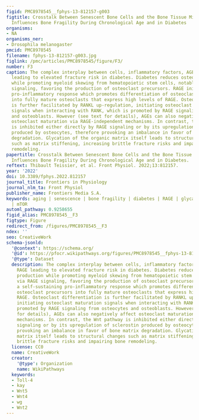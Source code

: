 ```yaml
---
figid: PMC8978545__fphys-13-812157-g003
figtitle: Crosstalk Between Senescent Bone Cells and the Bone Tissue Microenvironment
  Influences Bone Fragility During Chronological Age and in Diabetes
organisms:
- NA
organisms_ner:
- Drosophila melanogaster
pmcid: PMC8978545
filename: fphys-13-812157-g003.jpg
figlink: /pmc/articles/PMC8978545/figure/F3/
number: F3
caption: The complex interplay between cells, inflammatory factors, AGEs and RAGE
  leading to elevated fracture risk in diabetes. Diabetes reduces osteoblast production
  while promoting myeloid skewing from hematopoietic stem cells, notably via RAGE
  signaling, favoring the production of osteoclast precursors. RAGE initiates a self-sustaining
  pro-inflammatory response which promotes differentiation of osteoclast precursors
  into fully mature osteoclasts that express high levels of RAGE. Osteoclast differentiation
  is further facilitated by RANKL up-regulation, initiating osteoclast maturation
  signals when interacting with RANK, which is promoted by RAGE signaling from osteocytes
  and osteoblasts. However (see text for details), AGEs can also negatively affect
  osteoclast maturation via RAGE-independent mechanisms. In contrast, the Wnt pathway
  is inhibited either directly by RAGE signaling or by its upregulation of sclerostin
  produced by osteocytes, therefore provoking an imbalance in favor of bone matrix
  degradation. Glycation of the organic matrix itself leads to structural changes
  such as matrix stiffening, increasing brittle fracture risks and impairing bone
  remodeling.
papertitle: Crosstalk Between Senescent Bone Cells and the Bone Tissue Microenvironment
  Influences Bone Fragility During Chronological Age and in Diabetes.
reftext: Thibault Teissier, et al. Front Physiol. 2022;13:812157.
year: '2022'
doi: 10.3389/fphys.2022.812157
journal_title: Frontiers in Physiology
journal_nlm_ta: Front Physiol
publisher_name: Frontiers Media S.A.
keywords: aging | senescence | bone fragility | diabetes | RAGE | glycation | senolytic
  | mTOR
automl_pathway: 0.9258655
figid_alias: PMC8978545__F3
figtype: Figure
redirect_from: /figures/PMC8978545__F3
ndex: ''
seo: CreativeWork
schema-jsonld:
  '@context': https://schema.org/
  '@id': https://pfocr.wikipathways.org/figures/PMC8978545__fphys-13-812157-g003.html
  '@type': Dataset
  description: The complex interplay between cells, inflammatory factors, AGEs and
    RAGE leading to elevated fracture risk in diabetes. Diabetes reduces osteoblast
    production while promoting myeloid skewing from hematopoietic stem cells, notably
    via RAGE signaling, favoring the production of osteoclast precursors. RAGE initiates
    a self-sustaining pro-inflammatory response which promotes differentiation of
    osteoclast precursors into fully mature osteoclasts that express high levels of
    RAGE. Osteoclast differentiation is further facilitated by RANKL up-regulation,
    initiating osteoclast maturation signals when interacting with RANK, which is
    promoted by RAGE signaling from osteocytes and osteoblasts. However (see text
    for details), AGEs can also negatively affect osteoclast maturation via RAGE-independent
    mechanisms. In contrast, the Wnt pathway is inhibited either directly by RAGE
    signaling or by its upregulation of sclerostin produced by osteocytes, therefore
    provoking an imbalance in favor of bone matrix degradation. Glycation of the organic
    matrix itself leads to structural changes such as matrix stiffening, increasing
    brittle fracture risks and impairing bone remodeling.
  license: CC0
  name: CreativeWork
  creator:
    '@type': Organization
    name: WikiPathways
  keywords:
  - Toll-4
  - kay
  - Wnt5
  - Wnt4
  - wg
  - Wnt2
---
```

